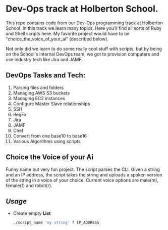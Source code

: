 # Dev-Ops track at Holberton School.

This repo contains code from our Dev-Ops programming track at Holberton School. In this track we learn many topics. Here you'll find all sorts of Ruby and Shell scripts here. My favorite project would have to be "choice_the_voice_of_your_ai" (described below).

Not only did we learn to do some really cool stuff with scripts, but by being on the School's internal DevOps team, we got to provision computers and use industry tech like Jira and JAMF.

## DevOps Tasks and Tech:

1. Parsing files and folders
1. Managing AWS S3 buckets
1. Managing EC2 instances
1. Configure Master Slave relationships
1. SSH
1. RegEx
1. Jira
1. JAMF
1. Chef
1. Convert from one base10 to base16
1. Various Algorithms using scripts

## Choice the Voice of your Ai

Funny name but very fun project. The script parses the CLI. Given a string and an IP address, the script takes the string and uploads a spoken version of the string in a voice of your choice. Current voice options are male(m), female(f) and robot(r).

## **_Usage_**

* Create empty **List**

  ```bash
  ./script_name 'my string' f IP_ADDRESS
  ```
